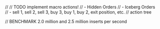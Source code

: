 
// 
// TODO implement macro actions!
// - Hidden Orders
// - Iceberg Orders
// - sell 1, sell 2, sell 3, buy 3, buy 1, buy 2, exit position, etc. 
// action tree

// BENCHMARK
2.0 million and 2.5 million inserts per second